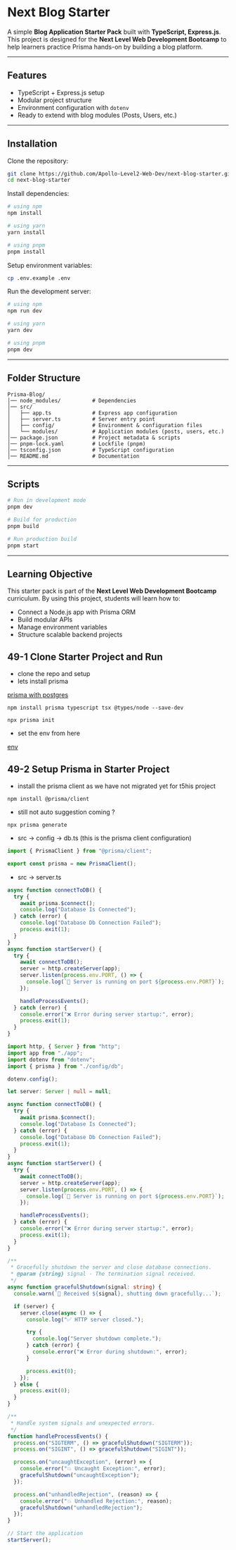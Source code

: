 
# Next Blog Starter

A simple **Blog Application Starter Pack** built with **TypeScript, Express.js**.  
This project is designed for the **Next Level Web Development Bootcamp** to help learners practice Prisma hands-on by building a blog platform.

---

## Features
- TypeScript + Express.js setup
- Modular project structure
- Environment configuration with `dotenv`
- Ready to extend with blog modules (Posts, Users, etc.)

---

## Installation

Clone the repository:

```bash
git clone https://github.com/Apollo-Level2-Web-Dev/next-blog-starter.git
cd next-blog-starter
```

Install dependencies:

```bash
# using npm
npm install

# using yarn
yarn install

# using pnpm
pnpm install
```

Setup environment variables:

```bash
cp .env.example .env
```

Run the development server:

```bash
# using npm
npm run dev

# using yarn
yarn dev

# using pnpm
pnpm dev
```

---

## Folder Structure

```
Prisma-Blog/
│── node_modules/          # Dependencies
│── src/
│   ├── app.ts             # Express app configuration
│   ├── server.ts          # Server entry point
│   ├── config/            # Environment & configuration files
│   └── modules/           # Application modules (posts, users, etc.)
│── package.json           # Project metadata & scripts
│── pnpm-lock.yaml         # Lockfile (pnpm)
│── tsconfig.json          # TypeScript configuration
│── README.md              # Documentation
```

---

## Scripts

```bash
# Run in development mode
pnpm dev

# Build for production
pnpm build

# Run production build
pnpm start
```

---

## Learning Objective

This starter pack is part of the **Next Level Web Development Bootcamp** curriculum.
By using this project, students will learn how to:

* Connect a Node.js app with Prisma ORM
* Build modular APIs
* Manage environment variables
* Structure scalable backend projects

## 49-1 Clone Starter Project and Run

- clone the repo and setup
- lets install prisma

[prisma with postgres](https://www.prisma.io/docs/getting-started/setup-prisma/start-from-scratch/relational-databases-typescript-prismaPostgres)

```
npm install prisma typescript tsx @types/node --save-dev

```

```
npx prisma init
```

- set the env from here

[env](https://www.prisma.io/docs/getting-started/setup-prisma/start-from-scratch/relational-databases/connect-your-database-typescript-postgresql)

## 49-2 Setup Prisma in Starter Project

- install the prisma client as we have not migrated yet for t5his project

```
npm install @prisma/client
```

- still not auto suggestion coming ?

```
npx prisma generate
```

- src -> config -> db.ts (this is the prisma client configuration)

```ts
import { PrismaClient } from "@prisma/client";

export const prisma = new PrismaClient();
```

- src -> server.ts

```ts
async function connectToDB() {
  try {
    await prisma.$connect();
    console.log("Database Is Connected");
  } catch (error) {
    console.log("Database Db Connection Failed");
    process.exit(1);
  }
}
async function startServer() {
  try {
    await connectToDB();
    server = http.createServer(app);
    server.listen(process.env.PORT, () => {
      console.log(`🚀 Server is running on port ${process.env.PORT}`);
    });

    handleProcessEvents();
  } catch (error) {
    console.error("❌ Error during server startup:", error);
    process.exit(1);
  }
}
```

```ts
import http, { Server } from "http";
import app from "./app";
import dotenv from "dotenv";
import { prisma } from "./config/db";

dotenv.config();

let server: Server | null = null;

async function connectToDB() {
  try {
    await prisma.$connect();
    console.log("Database Is Connected");
  } catch (error) {
    console.log("Database Db Connection Failed");
    process.exit(1);
  }
}
async function startServer() {
  try {
    await connectToDB();
    server = http.createServer(app);
    server.listen(process.env.PORT, () => {
      console.log(`🚀 Server is running on port ${process.env.PORT}`);
    });

    handleProcessEvents();
  } catch (error) {
    console.error("❌ Error during server startup:", error);
    process.exit(1);
  }
}

/**
 * Gracefully shutdown the server and close database connections.
 * @param {string} signal - The termination signal received.
 */
async function gracefulShutdown(signal: string) {
  console.warn(`🔄 Received ${signal}, shutting down gracefully...`);

  if (server) {
    server.close(async () => {
      console.log("✅ HTTP server closed.");

      try {
        console.log("Server shutdown complete.");
      } catch (error) {
        console.error("❌ Error during shutdown:", error);
      }

      process.exit(0);
    });
  } else {
    process.exit(0);
  }
}

/**
 * Handle system signals and unexpected errors.
 */
function handleProcessEvents() {
  process.on("SIGTERM", () => gracefulShutdown("SIGTERM"));
  process.on("SIGINT", () => gracefulShutdown("SIGINT"));

  process.on("uncaughtException", (error) => {
    console.error("💥 Uncaught Exception:", error);
    gracefulShutdown("uncaughtException");
  });

  process.on("unhandledRejection", (reason) => {
    console.error("💥 Unhandled Rejection:", reason);
    gracefulShutdown("unhandledRejection");
  });
}

// Start the application
startServer();
```